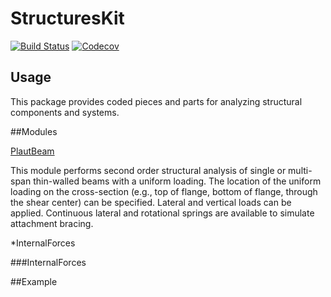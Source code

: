 # StructuresKit

[![Build Status](https://ci.appveyor.com/api/projects/status/github/runtosolve/StructuresKit.jl?svg=true)](https://ci.appveyor.com/project/runtosolve/StructuresKit-jl)
[![Codecov](https://codecov.io/gh/runtosolve/StructuresKit.jl/branch/master/graph/badge.svg)](https://codecov.io/gh/runtosolve/StructuresKit.jl)

## Usage
This package provides coded pieces and parts for analyzing structural components and systems.

##Modules

[PlautBeam]()

This module performs second order structural analysis of single or multi-span thin-walled beams with a uniform loading.   The location of the uniform loading on the cross-section (e.g., top of flange, bottom of flange, through the shear center) can be specified.  Lateral and vertical loads can be applied. Continuous lateral and rotational springs are available to simulate attachment bracing.


*InternalForces

###InternalForces


##Example

```

```
